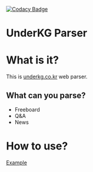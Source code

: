 [![Codacy Badge](https://app.codacy.com/project/badge/Grade/4310ee49c1dc43808f7a7b112d02c4df)](https://www.codacy.com/gh/brainer3220/underKG-Parse/dashboard?utm_source=github.com&amp;utm_medium=referral&amp;utm_content=brainer3220/underKG-Parse&amp;utm_campaign=Badge_Grade)

# UnderKG Parser

# What is it?
This is [underkg.co.kr](http://underkg.co.kr) web parser.

## What can you parse?
*  Freeboard
*  Q&A
*  News

# How to use?

[Example](Example.ipynb)
